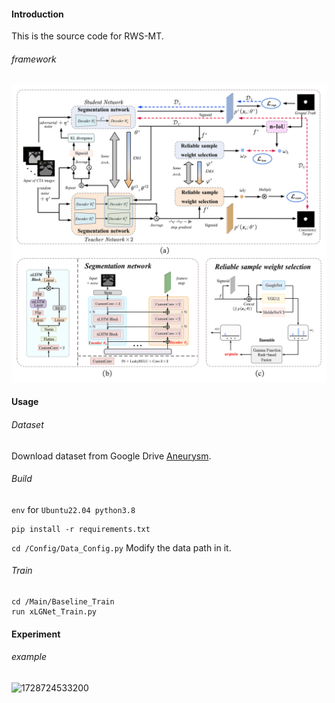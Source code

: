 #### Introduction

This is the source code for RWS-MT.

###### framework

![1728724364424](image/README/1728724364424.png)

#### Usage
###### Dataset

Download dataset from Google Drive [Aneurysm](https://drive.google.com/drive/folders/1GMZr4QdJIn4W_txdkpUv1ES4Fehu8802?usp=sharing).
###### Build

`env` for `Ubuntu22.04 python3.8`

```
pip install -r requirements.txt
```

`cd /Config/Data_Config.py`   Modify the data path in it.

###### Train

```
cd /Main/Baseline_Train
run xLGNet_Train.py
```

#### Experiment

###### example

![1728724533200](image/README/1728724533200.png)
